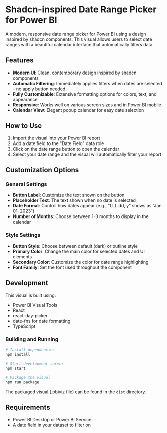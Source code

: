 # Shadcn-inspired Date Range Picker for Power BI

A modern, responsive date range picker for Power BI using a design inspired by shadcn components. This visual allows users to select date ranges with a beautiful calendar interface that automatically filters data.

## Features

- **Modern UI**: Clean, contemporary design inspired by shadcn components
- **Automatic Filtering**: Immediately applies filters when dates are selected - no apply button needed
- **Fully Customizable**: Extensive formatting options for colors, text, and appearance
- **Responsive**: Works well on various screen sizes and in Power BI mobile
- **Calendar View**: Elegant popup calendar for easy date selection

## How to Use

1. Import the visual into your Power BI report
2. Add a date field to the "Date Field" data role
3. Click on the date range button to open the calendar
4. Select your date range and the visual will automatically filter your report

## Customization Options

### General Settings
- **Button Label**: Customize the text shown on the button
- **Placeholder Text**: The text shown when no date is selected
- **Date Format**: Control how dates appear (e.g., "LLL dd, y" shows as "Jan 01, 2023")
- **Number of Months**: Choose between 1-3 months to display in the calendar

### Style Settings
- **Button Style**: Choose between default (dark) or outline style
- **Primary Color**: Change the main color for selected dates and UI elements
- **Secondary Color**: Customize the color for date range highlighting
- **Font Family**: Set the font used throughout the component

## Development

This visual is built using:
- Power BI Visual Tools
- React
- react-day-picker
- date-fns for date formatting
- TypeScript

### Building and Running

```bash
# Install dependencies
npm install

# Start development server
npm start

# Package the visual
npm run package
```

The packaged visual (.pbiviz file) can be found in the `dist` directory.

## Requirements

- Power BI Desktop or Power BI Service
- A date field in your dataset to filter on 